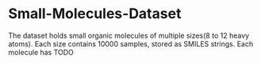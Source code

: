 # Small-Molecules-Dataset
The dataset holds small organic molecules of multiple sizes(8 to 12 heavy atoms). Each size contains 10000 samples, stored as SMILES strings.
Each molecule has TODO 
